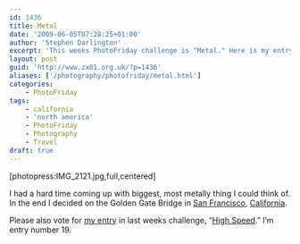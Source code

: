 ```yaml
---
id: 1436
title: Metal
date: '2009-06-05T07:28:25+01:00'
author: 'Stephen Darlington'
excerpt: 'This weeks PhotoFriday challenge is "Metal." Here is my entry.'
layout: post
guid: 'http://www.zx81.org.uk/?p=1436'
aliases: ['/photography/photofriday/metal.html']
categories:
    - PhotoFriday
tags:
    - california
    - 'north america'
    - PhotoFriday
    - Photography
    - Travel
draft: true
---
```


\[photopress:IMG\_2121.jpg,full,centered\]

I had a hard time coming up with biggest, most metally thing I could think of. In the end I decided on the Golden Gate Bridge in [San Francisco](/travel/san-francisco.html), [California](/travel/california-2006.html).

Please also vote for [my entry](/photography/photofriday/high-speed.html) in last weeks challenge, “[High Speed](http://www.photofriday.com/linkviewer.php?id=880).” I’m entry number 19.